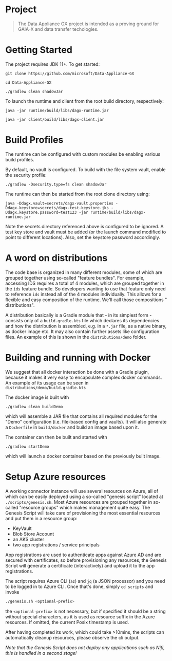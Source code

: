 # Project

> The Data Appliance GX project is intended as a proving ground for GAIA-X and data transfer techologies.

# Getting Started

The project requires JDK 11+. To get started:

``` git clone https://github.com/microsoft/Data-Appliance-GX ```

``` cd Data-Appliance-GX ```

```./gradlew clean shadowJar```

To launch the runtime and client from the root build directory, respectively:

```java -jar runtime/build/libs/dagx-runtime.jar```

```java -jar client/build/libs/dagx-client.jar```

# Build Profiles

The runtime can be configured with custom modules be enabling various build profiles.

By default, no vault is configured. To build with the file system vault, enable the security profile:

```./gradlew -Dsecurity.type=fs clean shadowJar ```

The runtime can then be started from the root clone directory using:

``` java -Ddagx.vault=secrets/dagx-vault.properties -Ddagx.keystore=secrets/dagx-test-keystore.jks -Ddagx.keystore.password=test123 -jar runtime/build/libs/dagx-runtime.jar ```

Note the secrets directory referenced above is configured to be ignored. A test key store and vault must be added (or
the launch command modified to point to different locations). Also, set the keystore password accordingly.

# A word on distributions

The code base is organized in many different modules, some of which are grouped together using so-called "feature
bundles". For example, accessing IDS requires a total of 4 modules, which are grouped together in the `ids` feature
bundle. So developers wanting to use that feature only need to reference `ids` instead all of the 4 modules
individually. This allows for a flexible and easy composition of the runtime. We'll call those compositions "
distributions".

A distribution basically is a Gradle module that - in its simplest form - consists only of a `build.gradle.kts` file
which declares its dependencies and how the distribution is assembled, e.g. in a `*.jar` file, as a native binary, as
docker image etc. It may also contain further assets like configuration files. An example of this is shown in
the `distributions/demo` folder.

# Building and running with Docker

We suggest that all docker interaction be done with a Gradle plugin, because it makes it very easy to encapsulate
complex docker commands. An example of its usage can be seen in `distributions/demo/build.gradle.kts`

The docker image is built with

```shell
./gradlew clean buildDemo
```

which will assemble a JAR file that contains all required modules for the "Demo" configuration (i.e. file-based config
and vaults). It will also generate a `Dockerfile` in `build/docker` and build an image based upon it.

The container can then be built and started with

```shell
./gradlew startDemo
```

which will launch a docker container based on the previously built image.

# Setup Azure resources

A working connector instance will use several resources on Azure, all of which can be easily deployed using a so-called
"genesis script" located at `./scripts/genesis.sh`. Most Azure resources are grouped together in so-called "resource
groups" which makes management quite easy. The Genesis Script will take care of provisioning the most essential
resources and put them in a resource group:

- KeyVault
- Blob Store Account
- an AKS cluster
- two app registrations / service principals

App registrations are used to authenticate apps against Azure AD and are secured with certificates, so before
provisioning any resources, the Genesis Script will generate a certificate (interactively) and upload it to the app
registrations.

The script requires Azure CLI (`az`) and `jq` (a JSON processor) and you need to be logged in to Azure CLI. Once that's
done, simply `cd scripts` and invoke

```bash
./genesis.sh <optional-prefix>
```

the `<optional-prefix>` is not necessary, but if specified it should be a string without special characters, as it is
used as resource suffix in the Azure resources. If omitted, the current Posix timestamp is used.

After having completed its work, which could take >10mins, the scripts can automatically cleanup resources, please
observe the cli output.

_Note that the Genesis Script does not deploy any applications such as Nifi, this is handled in a second stage!_
